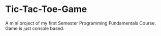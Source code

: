 # Tic-Tac-Toe-Game
A mini project of my first Semester Programming Fundamentals Course. Game is just console based.
